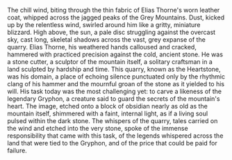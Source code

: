 The chill wind, biting through the thin fabric of Elias Thorne's worn leather coat, whipped across the jagged peaks of the Grey Mountains.  Dust, kicked up by the relentless wind, swirled around him like a gritty, miniature blizzard.  High above, the sun, a pale disc struggling against the overcast sky, cast long, skeletal shadows across the vast, grey expanse of the quarry.  Elias Thorne, his weathered hands calloused and cracked, hammered with practiced precision against the cold, ancient stone.  He was a stone cutter, a sculptor of the mountain itself, a solitary craftsman in a land sculpted by hardship and time.  This quarry, known as the Heartstone, was his domain, a place of echoing silence punctuated only by the rhythmic clang of his hammer and the mournful groan of the stone as it yielded to his will.  His task today was the most challenging yet: to carve a likeness of the legendary Gryphon, a creature said to guard the secrets of the mountain's heart.  The image, etched onto a block of obsidian nearly as old as the mountain itself, shimmered with a faint, internal light, as if a living soul pulsed within the dark stone.  The whispers of the quarry, tales carried on the wind and etched into the very stone, spoke of the immense responsibility that came with this task, of the legends whispered across the land that were tied to the Gryphon, and of the price that could be paid for failure.
